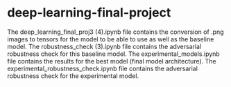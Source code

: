 # deep-learning-final-project
The deep_learning_final_proj3 (4).ipynb file contains the conversion of .png images to tensors for the model to be able to use as well as the baseline model. The robustness_check (3).ipynb file contains the adversarial robustness check for this baseline model. The experimental_models.ipynb file contains the results for the best model (final model architecture). The experimental_robustness_check.ipynb file contains the adversarial robustness check for the experimental model. 
